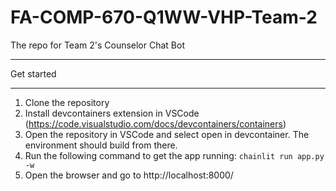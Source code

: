 # FA-COMP-670-Q1WW-VHP-Team-2
The repo for Team 2's Counselor Chat Bot

***********
Get started
***********

1. Clone the repository
2. Install devcontainers extension in VSCode (https://code.visualstudio.com/docs/devcontainers/containers)
3. Open the repository in VSCode and select open in devcontainer. The environment should build from there.
4. Run the following command to get the app running:
`chainlit run app.py -w`
5. Open the browser and go to http://localhost:8000/


